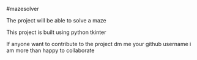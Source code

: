 #mazesolver

The project will be able to solve a maze

This project is built using python tkinter

If anyone want to contribute to the project dm 
me your github username i am more than happy to collaborate



